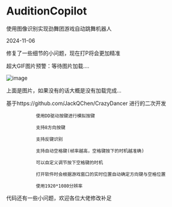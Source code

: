 # AuditionCopilot
使用图像识别实现劲舞团游戏自动跳舞机器人



2024-11-06

修复了一些细节的小问题，现在打P将会更加精准

超大GIF图片预警：等待图片加载....

![image](https://github.com/letmeseeseeu/AuditionCopilot/blob/main/Img/WeChat_20240710155659.gif)

上面是图片，如果没有的话大概是没有加载完成...

基于https://github.com/JackQChen/CrazyDancer 进行的二次开发

               使用DD驱动按键进行模拟按键

               支持8方向按键

               支持反键识别
               
               支持自动空格键(帧率越高，空格键按下的时机越准确)
               
               可以自定义调节按下空格键的时机
               
               打开软件时会根据游戏窗口的实时位置自动确定方向键与空格位置

               使用1920*1080分辨率

代码还有一些小问题，欢迎各位大佬修改补足
               
               
